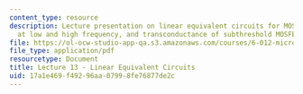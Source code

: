 ```yaml
---
content_type: resource
description: Lecture presentation on linear equivalent circuits for MOSFETs and BJTs
  at low and high frequency, and transconductance of subthreshold MOSFETs.
file: https://ol-ocw-studio-app-qa.s3.amazonaws.com/courses/6-012-microelectronic-devices-and-circuits-fall-2009/17a1e469f49296aa07998fe76877de2c_MIT6_012F09_lec13.pdf
file_type: application/pdf
resourcetype: Document
title: Lecture 13 - Linear Equivalent Circuits
uid: 17a1e469-f492-96aa-0799-8fe76877de2c
---
```

